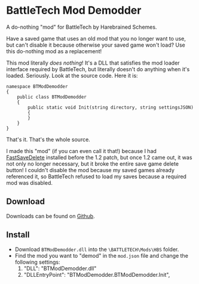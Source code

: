 # BattleTech Mod Demodder

A do-nothing "mod" for BattleTech by Harebrained Schemes.

Have a saved game that uses an old mod that you no longer want to use, but can't disable it because otherwise your saved game won't load? Use this do-nothing mod as a replacement!

This mod literally *does nothing*! It's a DLL that satisfies the mod loader interface required by BattleTech, but literally doesn't do anything when it's loaded. Seriously. Look at the source code. Here it is:

```
namespace BTModDemodder
{
    public class BTModDemodder
    {
        public static void Init(string directory, string settingsJSON)
        {
        }
    }
}
```

That's it. That's the whole source.

I made this "mod" (if you can even call it that!) because I had [FastSaveDelete](https://github.com/janxious/FastSaveDelete) installed before the 1.2 patch, but once 1.2 came out, it was not only no longer necessary, but it broke the entire save game delete button! I couldn't disable the mod because my saved games already referenced it, so BattleTech refused to load my saves because a required mod was disabled.

## Download
Downloads can be found on [Github](https://github.com/aaronpburke/BTModDemodder/releases).

## Install
- Download `BTModDemodder.dll` into the `\BATTLETECH\Mods\HBS` folder.
- Find the mod you want to "demod" in the `mod.json` file and change the following settings:
  1. "DLL": "BTModDemodder.dll"
  2. "DLLEntryPoint": "BTModDemodder.BTModDemodder.Init",
